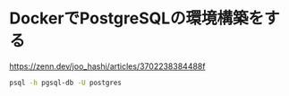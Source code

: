 # DockerでPostgreSQLの環境構築をする

https://zenn.dev/joo_hashi/articles/3702238384488f

```bash
psql -h pgsql-db -U postgres
```
